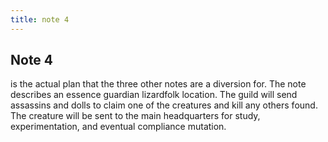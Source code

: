 ```yaml
---
title: note 4
---
```


## Note 4 

is the actual plan that the three other notes are a diversion for.  The note describes an essence guardian lizardfolk location. The guild will send assassins and dolls to claim one of the creatures and kill any others found.  The creature will be sent to the main headquarters for study, experimentation, and eventual compliance mutation.